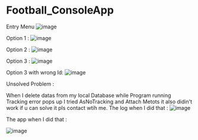 ﻿# Football_ConsoleApp
Entry Menu
![image](https://github.com/user-attachments/assets/b5bcae10-e447-4649-9d1c-d186e3e77938)

Option 1 :
![image](https://github.com/user-attachments/assets/61acf49a-f549-4d2b-aeb9-235a0be3821a)

Option 2 :
![image](https://github.com/user-attachments/assets/2859a201-1510-495e-b0d5-160822deb00e)

Option 3 : 
![image](https://github.com/user-attachments/assets/0bf53a5c-1009-4d02-9a9d-b6311561bb65)

Option 3 with wrong Id:
![image](https://github.com/user-attachments/assets/eb894add-0312-44d0-9d8d-98c3769fa9cc)


Unsolved Problem : 

When I delete datas from my local Database while Program running Tracking error pops up I tried AsNoTracking and Attach  Metots it also didin't work if u can solve it pls contact wtih me.
The log when I did that : 
![image](https://github.com/user-attachments/assets/f21c94e1-8e90-4657-896b-8f1966f6102c)

The app when I did that : 

![image](https://github.com/user-attachments/assets/fae7686f-baad-47f8-8307-096626592f06)

